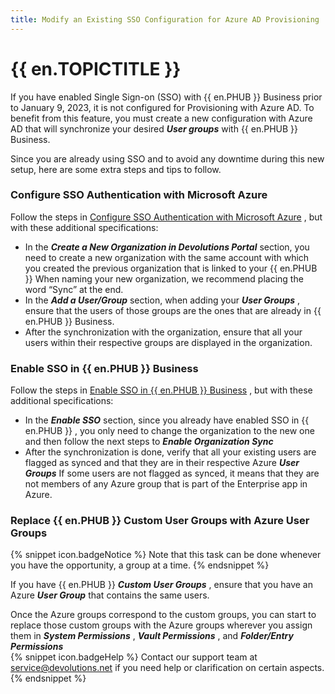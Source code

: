 ```yaml
---
title: Modify an Existing SSO Configuration for Azure AD Provisioning
---
```

# {{ en.TOPICTITLE }}
If you have enabled Single Sign-on (SSO) with {{ en.PHUB }} Business prior to January 9, 2023, it is not configured for Provisioning with Azure AD. To benefit from this feature, you must create a new configuration with Azure AD that will synchronize your desired ***User groups*** with {{ en.PHUB }} Business.  

Since you are already using SSO and to avoid any downtime during this new setup, here are some extra steps and tips to follow.
### Configure SSO Authentication with Microsoft Azure
Follow the steps in [Configure SSO Authentication with Microsoft Azure](https://helphub.devolutions.net/hub_connect_azuread_office365_authentification.html) , but with these additional specifications:
* In the ***Create a New Organization in Devolutions Portal*** section, you need to create a new organization with the same account with which you created the previous organization that is linked to your {{ en.PHUB }} When naming your new organization, we recommend placing the word “Sync” at the end.
* In the ***Add a User/Group*** section, when adding your ***User Groups*** , ensure that the users of those groups are the ones that are already in {{ en.PHUB }} Business.
* After the synchronization with the organization, ensure that all your users within their respective groups are displayed in the organization.
### Enable SSO in {{ en.PHUB }} Business
Follow the steps in [Enable SSO in {{ en.PHUB }} Business](https://helphub.devolutions.net/hub_enable_sso_hub_business.html) , but with these additional specifications:
* In the ***Enable SSO*** section, since you already have enabled SSO in {{ en.PHUB }} , you only need to change the organization to the new one and then follow the next steps to ***Enable Organization Sync***
* After the synchronization is done, verify that all your existing users are flagged as synced and that they are in their respective Azure ***User Groups*** If some users are not flagged as synced, it means that they are not members of any Azure group that is part of the Enterprise app in Azure.
### Replace {{ en.PHUB }} Custom User Groups with Azure User Groups  
{% snippet icon.badgeNotice %}
Note that this task can be done whenever you have the opportunity, a group at a time.
{% endsnippet %}  

If you have {{ en.PHUB }} &#32; ***Custom User Groups*** , ensure that you have an Azure ***User Group*** that contains the same users.  

Once the Azure groups correspond to the custom groups, you can start to replace those custom groups with the Azure groups wherever you assign them in ***System Permissions*** , ***Vault Permissions*** , and ***Folder/Entry Permissions***  
{% snippet icon.badgeHelp %}
Contact our support team at [service@devolutions.net](mailto:service@devolutions.net) if you need help or clarification on certain aspects.
{% endsnippet %}
